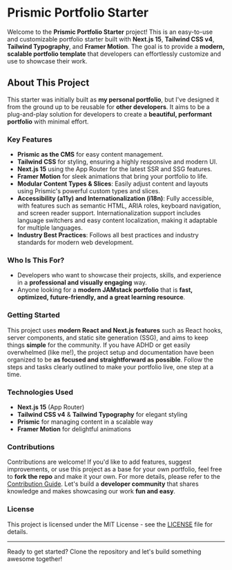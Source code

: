 # Prismic Portfolio Starter

Welcome to the **Prismic Portfolio Starter** project! This is an easy-to-use and customizable portfolio starter built with **Next.js 15**, **Tailwind CSS v4**, **Tailwind Typography**, and **Framer Motion**. The goal is to provide a **modern, scalable portfolio template** that developers can effortlessly customize and use to showcase their work.

## About This Project

This starter was initially built as **my personal portfolio**, but I've designed it from the ground up to be reusable for **other developers**. It aims to be a plug-and-play solution for developers to create a **beautiful, performant portfolio** with minimal effort.

### Key Features

- **Prismic as the CMS** for easy content management.
- **Tailwind CSS** for styling, ensuring a highly responsive and modern UI.
- **Next.js 15** using the App Router for the latest SSR and SSG features.
- **Framer Motion** for sleek animations that bring your portfolio to life.
- **Modular Content Types & Slices**: Easily adjust content and layouts using Prismic's powerful custom types and slices.
- **Accessibility (a11y) and Internationalization (i18n)**: Fully accessible, with features such as semantic HTML, ARIA roles, keyboard navigation, and screen reader support. Internationalization support includes language switchers and easy content localization, making it adaptable for multiple languages.
- **Industry Best Practices**: Follows all best practices and industry standards for modern web development.

### Who Is This For?

- Developers who want to showcase their projects, skills, and experience in a **professional and visually engaging** way.
- Anyone looking for a **modern JAMstack portfolio** that is **fast, optimized, future-friendly, and a great learning resource**.

### Getting Started

This project uses **modern React and Next.js features** such as React hooks, server components, and static site generation (SSG), and aims to keep things **simple** for the community. If you have ADHD or get easily overwhelmed (like me!), the project setup and documentation have been organized to be **as focused and straightforward as possible**. Follow the steps and tasks clearly outlined to make your portfolio live, one step at a time.

### Technologies Used

- **Next.js 15** (App Router)
- **Tailwind CSS v4** & **Tailwind Typography** for elegant styling
- **Prismic** for managing content in a scalable way
- **Framer Motion** for delightful animations

### Contributions

Contributions are welcome! If you'd like to add features, suggest improvements, or use this project as a base for your own portfolio, feel free to **fork the repo** and make it your own. For more details, please refer to the [Contribution Guide](CONTRIBUTING.md). Let's build a **developer community** that shares knowledge and makes showcasing our work **fun and easy**.

### License

This project is licensed under the MIT License - see the [LICENSE](LICENSE) file for details.

---

Ready to get started? Clone the repository and let's build something awesome together!
